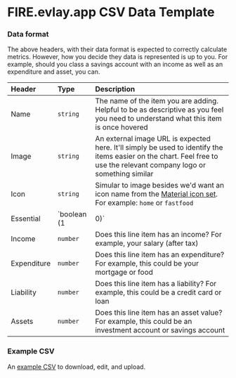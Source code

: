 # FIRE.evlay.app CSV Data Template


### Data format
The above headers, with their data format is expected to correctly calculate metrics. However, how you decide they data is represented is up to you. For example, should you class a savings account with an income as well as an expenditure and asset, you can.

| Header | Type | Description |
| :--- | :--- | :--- |
| Name | `string` | The name of the item you are adding. Helpful to be as descriptive as you feel you need to understand what this item is once hovered |
| Image | `string` | An external image URL is expected here. It'll simply be used to identify the items easier on the chart. Feel free to use the relevant company logo or something similar |
| Icon | `string` | Simular to image besides we'd want an icon name from the [Material icon set](https://material.io/resources/icons/?style=baseline). For example: `home` or `fastfood` |
| Essential | `boolean (1 | 0)`  | Is this item essential to you? This is an important flag as it determins which items will persist after you achieve FIRE. Therefore, essential expenses are used to calculate your FIRE requirement and in turn, your FIRE time. P.s. use `1` for true or `0` for false. If it's essential, pop a `1` in there |
| Income | `number` | Does this line item has an income? For example, your salary (after tax) |
| Expenditure | `number` | Does this line item has an expenditure? For example, this could be your mortgage or food |
| Liability | `number` | Does this line item has a liability? For example, this could be a credit card or loan |
| Assets | `number` | Does this line item has an asset value? For example, this could be an investment account or savings account |


### Example CSV

An [example CSV](https://github.com/evley/fire/tree/master/src/assets/template/example.csv) to download, edit, and upload.
